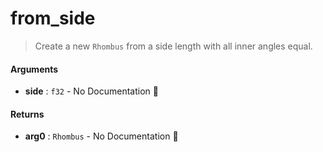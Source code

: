 # from\_side

>  Create a new `Rhombus` from a side length with all inner angles equal.

#### Arguments

- **side** : `f32` \- No Documentation 🚧

#### Returns

- **arg0** : `Rhombus` \- No Documentation 🚧